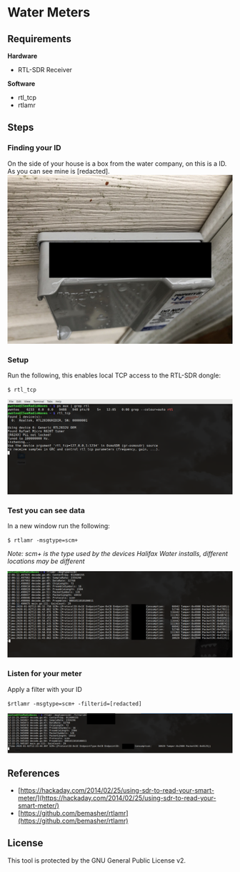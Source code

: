 # Water Meters

## Requirements

**Hardware**
- RTL-SDR Receiver

**Software**
- rtl_tcp
- rtlamr

## Steps

### Finding your ID
On the side of your house is a box from the water company, on this is a ID. As you can see mine is \[redacted\].
![meter](../screenshots/water-meter-1.png)

### Setup
Run the following, this enables local TCP access to the RTL-SDR dongle:

`$ rtl_tcp`

![rtl_tcp](../screenshots/water-meter-2.png)

### Test you can see data
In a new window run the following:

`$ rtlamr -msgtype=scm+`

_Note: scm+ is the type used by the devices Halifax Water installs, different locations may be different_

![rtlamr](../screenshots/water-meter-3.png)

### Listen for your meter
Apply a filter with your ID

`$rtlamr -msgtype=scm+ -filterid=[redacted]`

![rtlamr filtered](../screenshots/water-meter-4.png)

## References
- [https://hackaday.com/2014/02/25/using-sdr-to-read-your-smart-meter/](https://hackaday.com/2014/02/25/using-sdr-to-read-your-smart-meter/)
- [https://github.com/bemasher/rtlamr](https://github.com/bemasher/rtlamr)

## License 
This tool is protected by the GNU General Public License v2.